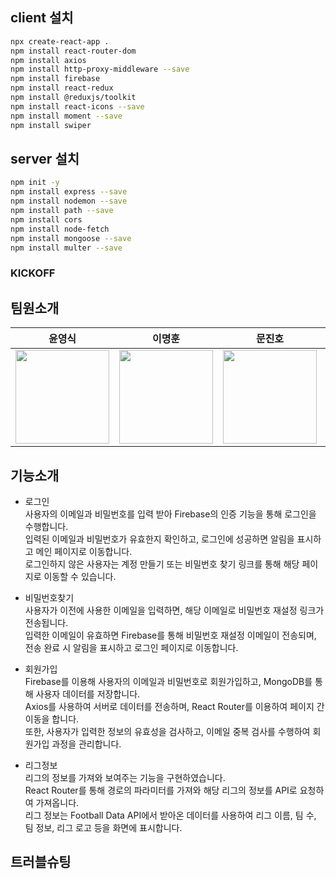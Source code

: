 ## client 설치
```bash
npx create-react-app .   
npm install react-router-dom   
npm install axios   
npm install http-proxy-middleware --save
npm install firebase
npm install react-redux   
npm install @reduxjs/toolkit  
npm install react-icons --save 
npm install moment --save
npm install swiper
```
   
## server 설치
```bash
npm init -y    
npm install express --save   
npm install nodemon --save   
npm install path --save   
npm install cors   
npm install node-fetch   
npm install mongoose --save    
npm install multer --save   
```

### KICKOFF

## 팀원소개
|윤영식|이명훈|문진호|윤지성|
|:---:|:---:|:---:|:---:|
|<img width="150px" src="https://avatars.githubusercontent.com/u/144635640?v=4" />|<img width="150px" src="https://avatars.githubusercontent.com/u/144664895?v=4">|<img width="150px" src="https://avatars.githubusercontent.com/u/144635615?v=4">|<img width="150px" src="https://avatars.githubusercontent.com/u/144635615?v=4">|


## 기능소개

- 로그인   
사용자의 이메일과 비밀번호를 입력 받아 Firebase의 인증 기능을 통해 로그인을 수행합니다.<br/>
입력된 이메일과 비밀번호가 유효한지 확인하고, 로그인에 성공하면 알림을 표시하고 메인 페이지로 이동합니다.<br/>
로그인하지 않은 사용자는 계정 만들기 또는 비밀번호 찾기 링크를 통해 해당 페이지로 이동할 수 있습니다.   

- 비밀번호찾기   
사용자가 이전에 사용한 이메일을 입력하면, 해당 이메일로 비밀번호 재설정 링크가 전송됩니다.<br/>
입력한 이메일이 유효하면 Firebase를 통해 비밀번호 재설정 이메일이 전송되며, 전송 완료 시 알림을 표시하고 로그인 페이지로 이동합니다.   

- 회원가입   
Firebase를 이용해 사용자의 이메일과 비밀번호로 회원가입하고, MongoDB를 통해 사용자 데이터를 저장합니다.<br/>
Axios를 사용하여 서버로 데이터를 전송하며, React Router를 이용하여 페이지 간 이동을 합니다.<br/>
또한, 사용자가 입력한 정보의 유효성을 검사하고, 이메일 중복 검사를 수행하여 회원가입 과정을 관리합니다.   

- 리그정보   
리그의 정보를 가져와 보여주는 기능을 구현하였습니다.<br/>
React Router를 통해 경로의 파라미터를 가져와 해당 리그의 정보를 API로 요청하여 가져옵니다.<br/>
리그 정보는 Football Data API에서 받아온 데이터를 사용하여 리그 이름, 팀 수, 팀 정보, 리그 로고 등을 화면에 표시합니다.   

## 트러블슈팅
